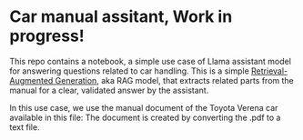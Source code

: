 # Car manual assitant, Work in progress!

This repo contains a notebook, a simple use case of Llama assistant model for answering questions related to car handling. 
This is a simple [Retrieval-Augmented Generation](https://blogs.nvidia.com/blog/what-is-retrieval-augmented-generation/), aka RAG model, that extracts related parts from the manual for a clear, validated answer by the assistant.

In this use case, we use the manual document of the Toyota Verena car available in this file: The document is created by converting the .pdf to a text file.
